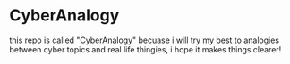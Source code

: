 # CyberAnalogy

this repo is called "CyberAnalogy" becuase i will try my best to analogies between cyber topics and real life thingies, i hope it makes things clearer!
